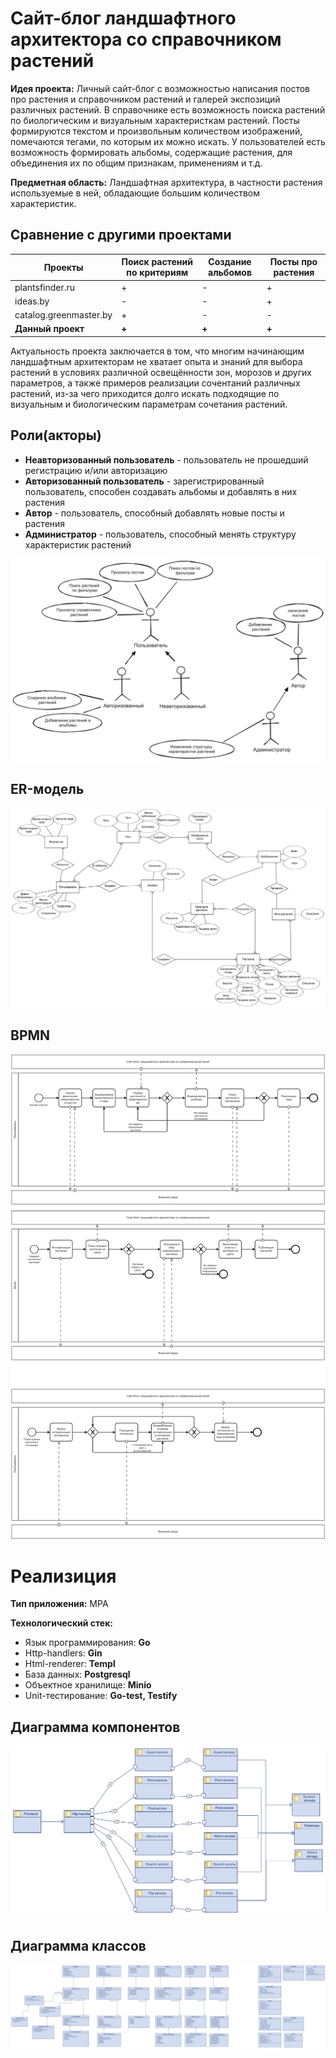 # Сайт-блог ландшафтного архитектора со справочником растений

**Идея проекта:** Личный сайт-блог с возможностью написания постов про растения и справочником растений и галерей экспозиций различных растений. В справочнике есть возможность поиска растений по биологическим и визуальным характеристкам растений. Посты формируются текстом и произвольным количеством изображений, помечаются тегами, по которым их можно искать. У пользователей есть возможность формировать альбомы, содержащие растения, для объединения их по общим признакам, применениям и т.д.

**Предметная область:** Ландшафтная архитектура, в частности растения используемые в ней, обладающие большим количеством характеристик.

## Сравнение с другими проектами

| Проекты                | Поиск растений по критериям | Создание альбомов | Посты про растения |
|------------------------|-----------------------------|-------------------|--------------------|
| plantsfinder.ru        | +                           | -                 | +                  |
| ideas.by               | -                           | -                 | +                  |
| catalog.greenmaster.by | +                           | -                 | -                  |
| **Данный проект**      | **+**                       | **+**             | **+**              |

Актуальность проекта заключается в том, что многим начинающим ландшафтным архитекторам не хватает опыта и знаний для выбора растений в условиях различной освещённости зон, морозов и других параметров, а также примеров реализации сочентаний различных растений, из-за чего приходится долго искать подходящие по визуальным и биологическим параметрам сочетания растений.

## Роли(акторы)

 - **Неавторизованный пользователь** - пользователь не прошедший регистрацию и/или авторизацию
 - **Авторизованный пользователь** - зарегистрированный пользователь, способен создавать альбомы и добавлять в них  растения
 - **Автор** - пользователь, способный добавлять новые посты и растения
 - **Администратор** - пользователь, способный менять структуру характеристик растений

![use-case](./readme/use-case.png)

## ER-модель

![ER](./readme/ER.png)

## BPMN 
![BPMN](./readme/bpmn.png)

# Реализиция

**Тип приложения:** MPA

**Технологический стек:**
 - Язык программирования: **Go**
 - Http-handlers: **Gin**
 - Html-renderer: **Templ**
 - База данных: **Postgresql**
 - Объектное хранилище: **Minio**
 - Unit-тестирование: **Go-test, Testify**

## Диаграмма компонентов

![components](./readme/Components.png)

## Диаграмма классов

![classes](./readme/Classes.png)